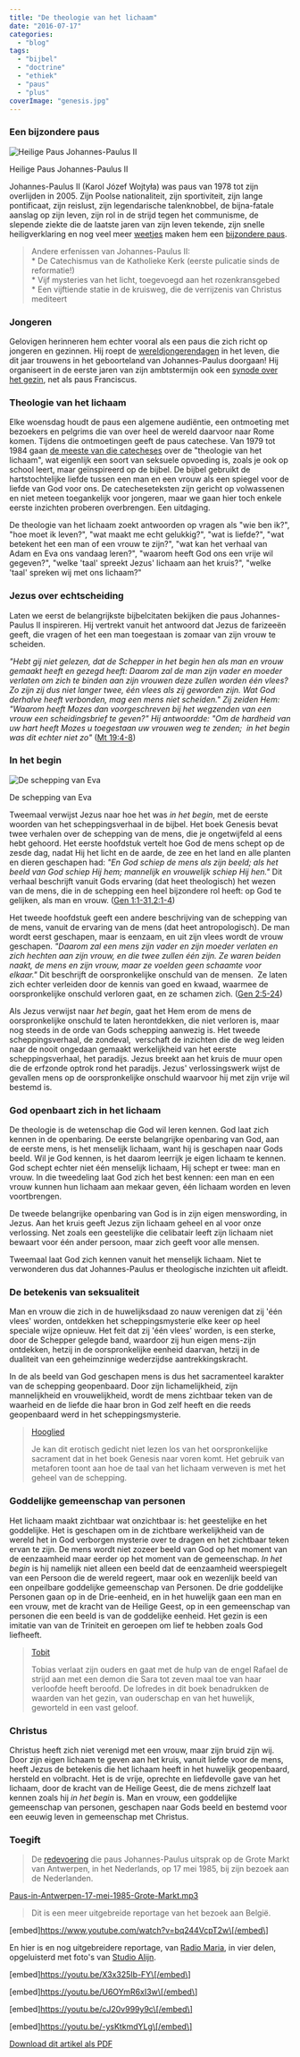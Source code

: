 ```yaml
---
title: "De theologie van het lichaam"
date: "2016-07-17"
categories: 
  - "blog"
tags: 
  - "bijbel"
  - "doctrine"
  - "ethiek"
  - "paus"
  - "plus"
coverImage: "genesis.jpg"
---
```


### Een bijzondere paus

![Heilige Paus Johannes-Paulus II](images/paus-johannes-paulus-229x300.png)

Heilige Paus Johannes-Paulus II

Johannes-Paulus II (Karol Józef Wojtyła) was paus van 1978 tot zijn overlijden in 2005. Zijn Poolse nationaliteit, zijn sportiviteit, zijn lange pontificaat, zijn reislust, zijn legendarische talenknobbel, de bijna-fatale aanslag op zijn leven, zijn rol in de strijd tegen het communisme, de slepende ziekte die de laatste jaren van zijn leven tekende, zijn snelle heiligverklaring en nog veel meer [weetjes](https://nl.wikipedia.org/wiki/Paus_Johannes_Paulus_II) maken hem een [bijzondere paus](https://www.kerknet.be/kerknet-redactie/nieuws/de-10-belangrijkste-verwezenlijkingen-van-paus-joannes-paulus-ii).

> Andere erfenissen van Johannes-Paulus II:  
> \* De Catechismus van de Katholieke Kerk (eerste pulicatie sinds de reformatie!)  
> \* Vijf mysteries van het licht, toegevoegd aan het rozenkransgebed  
> \* Een vijftiende statie in de kruisweg, die de verrijzenis van Christus mediteert

### Jongeren

Gelovigen herinneren hem echter vooral als een paus die zich richt op jongeren en gezinnen. Hij roept de [wereldjongerendagen](https://nl.wikipedia.org/wiki/Wereldjongerendagen) in het leven, die dit jaar trouwens in het geboorteland van Johannes-Paulus doorgaan! Hij organiseert in de eerste jaren van zijn ambtstermijn ook een [synode over het gezin](http://www.rkdocumenten.nl/rkdocs/index.php?mi=650&dos=81), net als paus Franciscus.

### Theologie van het lichaam

Elke woensdag houdt de paus een algemene audiëntie, een ontmoeting met bezoekers en pelgrims die van over heel de wereld daarvoor naar Rome komen. Tijdens die ontmoetingen geeft de paus catechese. Van 1979 tot 1984 gaan [de meeste van die catecheses](http://www.rkdocumenten.nl/rkdocs/index.php?mi=650&dos=122) over de "theologie van het lichaam", wat eigenlijk een soort van seksuele opvoeding is, zoals je ook op school leert, maar geïnspireerd op de bijbel. De bijbel gebruikt de hartstochtelijke liefde tussen een man en een vrouw als een spiegel voor de liefde van God voor ons. De catecheseteksten zijn gericht op volwassenen en niet meteen toegankelijk voor jongeren, maar we gaan hier toch enkele eerste inzichten proberen overbrengen. Een uitdaging.

De theologie van het lichaam zoekt antwoorden op vragen als "wie ben ik?", "hoe moet ik leven?", "wat maakt me echt gelukkig?", "wat is liefde?", "wat betekent het een man of een vrouw te zijn?", "wat kan het verhaal van Adam en Eva ons vandaag leren?", "waarom heeft God ons een vrije wil gegeven?", "welke 'taal' spreekt Jezus' lichaam aan het kruis?", "welke 'taal' spreken wij met ons lichaam?"

### Jezus over echtscheiding

Laten we eerst de belangrijkste bijbelcitaten bekijken die paus Johannes-Paulus II inspireren. Hij vertrekt vanuit het antwoord dat Jezus de farizeeën geeft, die vragen of het een man toegestaan is zomaar van zijn vrouw te scheiden.

_"Hebt gij niet gelezen, dat de Schepper in het begin hen als man en vrouw gemaakt heeft en gezegd heeft: Daarom zal de man zijn vader en moeder verlaten om zich te binden aan zijn vrouwen deze zullen worden één vlees? Zo zijn zij dus niet langer twee, één vlees als zij geworden zijn. Wat God derhalve heeft verbonden, mag een mens niet scheiden." Zij zeiden Hem: "Waarom heeft Mozes dan voorgeschreven bij het wegzenden van een vrouw een scheidingsbrief te geven?" Hij antwoordde: "Om de hardheid van uw hart heeft Mozes u toegestaan uw vrouwen weg te zenden;  in het begin was dit echter niet zo"_ ([Mt 19:4-8](http://bijbel.net/wb/?p=page&i=64599,64610))

### In het begin

![De schepping van Eva](images/9220bca9da99379a35c1d1911ba586c0-138x300.jpg)

De schepping van Eva

Tweemaal verwijst Jezus naar hoe het was _in het begin_, met de eerste woorden van het scheppingsverhaal in de bijbel. Het boek Genesis bevat twee verhalen over de schepping van de mens, die je ongetwijfeld al eens hebt gehoord. Het eerste hoofdstuk vertelt hoe God de mens schept op de zesde dag, nadat Hij het licht en de aarde, de zee en het land en alle planten en dieren geschapen had: _"En God schiep de mens als zijn beeld; als het beeld van God schiep Hij hem; mannelijk en vrouwelijk schiep Hij hen."_ Dit verhaal beschrijft vanuit Gods ervaring (dat heet theologisch) het wezen van de mens, die in de schepping een heel bijzondere rol heeft: op God te gelijken, als man en vrouw. ([Gen 1:1-31,2:1-4](http://bijbel.net/wb/?p=page&i=2,36))

Het tweede hoofdstuk geeft een andere beschrijving van de schepping van de mens, vanuit de ervaring van de mens (dat heet antropologisch). De man wordt eerst geschapen, maar is eenzaam, en uit zijn vlees wordt de vrouw geschapen. _"Daarom zal een mens zijn vader en zijn moeder verlaten en zich hechten aan zijn vrouw, en die twee zullen één zijn. Ze waren beiden naakt, de mens en zijn vrouw, maar ze voelden geen schaamte voor elkaar."_ Dit beschrijft de oorspronkelijke onschuld van de mensen.  Ze laten zich echter verleiden door de kennis van goed en kwaad, waarmee de oorspronkelijke onschuld verloren gaat, en ze schamen zich. ([Gen 2:5-24](http://bijbel.net/wb/?p=page&i=37,58))

Als Jezus verwijst naar _het begin_, gaat het Hem erom de mens de oorspronkelijke onschuld te laten herontdekken, die niet verloren is, maar nog steeds in de orde van Gods schepping aanwezig is. Het tweede scheppingsverhaal, de zondeval,  verschaft de inzichten die de weg leiden naar de nooit ongedaan gemaakt werkelijkheid van het eerste scheppingsverhaal, het paradijs. Jezus breekt aan het kruis de muur open die de erfzonde optrok rond het paradijs. Jezus' verlossingswerk wijst de gevallen mens op de oorspronkelijke onschuld waarvoor hij met zijn vrije wil bestemd is.

### God openbaart zich in het lichaam

De theologie is de wetenschap die God wil leren kennen. God laat zich kennen in de openbaring. De eerste belangrijke openbaring van God, aan de eerste mens, is het menselijk lichaam, want hij is geschapen naar Gods beeld. Wil je God kennen, is het daarom leerrijk je eigen lichaam te kennen. God schept echter niet één menselijk lichaam, Hij schept er twee: man en vrouw. In die tweedeling laat God zich het best kennen: een man en een vrouw kunnen hun lichaam aan mekaar geven, één lichaam worden en leven voortbrengen.

De tweede belangrijke openbaring van God is in zijn eigen menswording, in Jezus. Aan het kruis geeft Jezus zijn lichaam geheel en al voor onze verlossing. Net zoals een geestelijke die celibatair leeft zijn lichaam niet bewaart voor één ander persoon, maar zich geeft voor alle mensen.

Tweemaal laat God zich kennen vanuit het menselijk lichaam. Niet te verwonderen dus dat Johannes-Paulus er theologische inzichten uit afleidt.

### De betekenis van seksualiteit

Man en vrouw die zich in de huwelijksdaad zo nauw verenigen dat zij 'één vlees' worden, ontdekken het schep­pingsmysterie elke keer op heel speciale wijze opnieuw. Het feit dat zij 'één vlees' worden, is een sterke, door de Schepper gelegde band, waardoor zij hun eigen mens-zijn ontdekken, hetzij in de oorspron­kelijke eenheid daarvan, hetzij in de dualiteit van een geheimzinnige wederzijdse aantrekkingskracht.

In de als beeld van God geschapen mens is dus het sacramenteel karakter van de schepping geopenbaard. Door zijn lichamelijkheid, zijn mannelijkheid en vrouwelijkheid, wordt de mens zichtbaar teken van de waarheid en de liefde die haar bron in God zelf heeft en die reeds geopenbaard werd in het scheppingsmysterie.

> [Hooglied](http://bijbel.net/wb/?p=inx&i=1,1,22)
> 
> Je kan dit erotisch gedicht niet lezen los van het oorspronkelijke sacrament dat in het boek Genesis naar voren komt. Het gebruik van metaforen toont aan hoe de taal van het lichaam verweven is met het geheel van de schepping.

### Goddelijke gemeenschap van personen

Het lichaam maakt zichtbaar wat onzichtbaar is: het geestelijke en het goddelijke. Het is geschapen om in de zichtbare werkelijkheid van de wereld het in God verborgen mysterie over te dragen en het zichtbaar teken ervan te zijn. De mens wordt niet zozeer beeld van God op het moment van de eenzaamheid maar eerder op het moment van de gemeenschap. _In het begin_ is hij namelijk niet alleen een beeld dat de eenzaamheid weerspiegelt van een Persoon die de wereld regeert, maar ook en wezenlijk beeld van een onpeilbare goddelijke ge­meenschap van Personen. De drie goddelijke Personen gaan op in de Drie-eenheid, en in het huwelijk gaan een man en een vrouw, met de kracht van de Heilige Geest, op in een gemeenschap van personen die een beeld is van de goddelijke eenheid. Het gezin is een imitatie van van de Triniteit en geroepen om lief te hebben zoals God liefheeft.

> [Tobit](http://bijbel.net/wb/?p=inx&i=1,1,40)
> 
> Tobias verlaat zijn ouders en gaat met de hulp van de engel Rafael de strijd aan met een demon die Sara tot zeven maal toe van haar verloofde heeft beroofd. De lofredes in dit boek benadrukken de waarden van het gezin, van ouderschap en van het huwelijk, geworteld in een vast geloof.

### Christus

Christus heeft zich niet verenigd met een vrouw, maar zijn bruid zijn wij. Door zijn eigen lichaam te geven aan het kruis, vanuit liefde voor de mens, heeft Jezus de betekenis die het lichaam heeft in het huwelijk geopenbaard, hersteld en volbracht. Het is de vrije, oprechte en liefdevolle gave van het lichaam, door de kracht van de Heilige Geest, die de mens zichzelf laat kennen zoals hij _in het begin_ is. Man en vrouw, een goddelijke gemeenschap van personen, geschapen naar Gods beeld en bestemd voor een eeuwig leven in gemeenschap met Christus.

### Toegift

> De [redevoering](https://w2.vatican.va/content/john-paul-ii/nl/speeches/1985/may/documents/hf_jp-ii_spe_19850517_popolazione-anversa.html) die paus Johannes-Paulus uitsprak op de Grote Markt van Antwerpen, in het Nederlands, op 17 mei 1985, bij zijn bezoek aan de Nederlanden.

[Paus-in-Antwerpen-17-mei-1985-Grote-Markt.mp3](https://storage.googleapis.com/geloven-leren/audiobooks/Paus-in-Antwerpen-17-mei-1985-Grote-Markt.mp3)

> Dit is een meer uitgebreide reportage van het bezoek aan België.

\[embed\]https://www.youtube.com/watch?v=bq244VcpT2w\[/embed\]

En hier is en nog uitgebreidere reportage, van [Radio Maria](http://www.radiomaria.be/), in vier delen, opgeluisterd met foto's van [Studio Alijn](http://www.huisvanalijn.be/info/opzoekingen-doen).

\[embed\]https://youtu.be/X3x325Ib-FY\[/embed\]

\[embed\]https://youtu.be/U6OYmR6xI3w\[/embed\]

\[embed\]https://youtu.be/cJ20v999y9c\[/embed\]

\[embed\]https://youtu.be/-ysKtkmdYLg\[/embed\]

[Download dit artikel als PDF](/portfolio/theologie-van-het-lichaam/)
